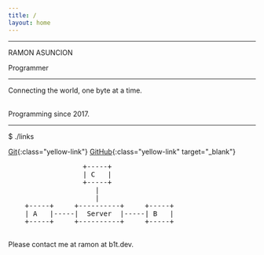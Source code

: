 ```yaml
---
title: /
layout: home
---
```


<hr>

RAMON ASUNCION 

Programmer

<hr>

Connecting the world, one byte at a time.
<br /><br />

Programming since 2017.

<hr>

$ ./links

[Git](https://git.b1t.dev){:class="yellow-link"}
[GitHub](https://www.github.com/RamonAsuncion){:class="yellow-link" target="_blank"}

<pre>
                  +-----+
                  | C   |
                  +-----+
                     |
                     |
    +-----+     +----------+     +-----+
    | A   |-----|  Server  |-----| B   |
    +-----+     +----------+     +-----+ 
    
</pre>

Please contact me at ramon at b1t.dev.


